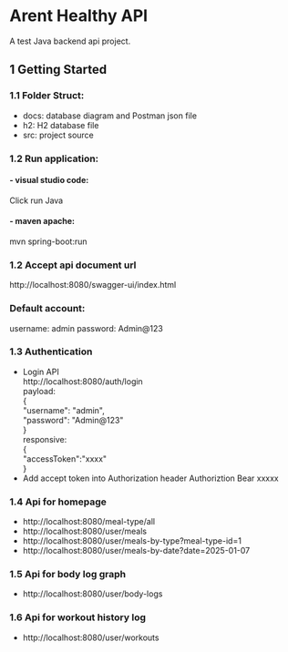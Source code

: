 # Arent Healthy API

A test Java backend api project.

## 1 Getting Started

### 1.1 Folder Struct:
 - docs: database diagram and Postman json file
 - h2: H2 database file
 - src: project source

### 1.2 Run application:
#### - visual studio code:
Click run Java
#### - maven apache:
mvn spring-boot:run

### 1.2 Accept api document url
http://localhost:8080/swagger-ui/index.html
### Default account:
username: admin
password: Admin@123

### 1.3 Authentication  
- Login API  
http://localhost:8080/auth/login  
payload:  
{  
 "username": "admin",  
"password": "Admin@123"  
}  
responsive:   
{   
 "accessToken":"xxxx"   
}
- Add accept token into Authorization header
Authoriztion Bear xxxxx
### 1.4 Api for homepage  
- http://localhost:8080/meal-type/all
- http://localhost:8080/user/meals
- http://localhost:8080/user/meals-by-type?meal-type-id=1
- http://localhost:8080/user/meals-by-date?date=2025-01-07
### 1.5 Api for body log graph  
- http://localhost:8080/user/body-logs
### 1.6 Api for workout history log
- http://localhost:8080/user/workouts  

